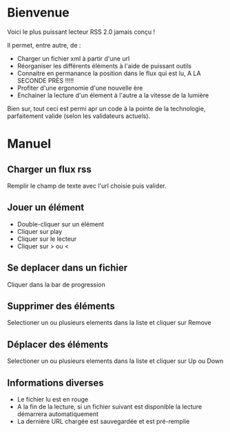 # Bienvenue

Voici le plus puissant lecteur RSS 2.0 jamais conçu !

Il permet, entre autre, de :
* Charger un fichier xml à partir d'une url
* Réorganiser les différents éléments à l'aide de puissant outils
* Connaitre en permanance la position dans le flux qui est lu, A LA SECONDE PRÈS !!!!!
* Profiter d'une ergonomie d'une nouvelle ère
* Enchainer la lecture d'un élement à l'autre a la vitesse de la lumière

Bien sur, tout ceci est permi apr un code à la pointe de la technologie, parfaitement valide (selon les validateurs actuels).


# Manuel

## Charger un flux rss
Remplir le champ de texte avec l'url choisie puis valider.

## Jouer un élément
* Double-cliquer sur un élément
* Cliquer sur play
* Cliquer sur le lecteur
* Cliquer sur > ou <

## Se deplacer dans un fichier
Cliquer dans la bar de progression

## Supprimer des éléments
Selectioner un ou plusieurs elements dans la liste et cliquer sur Remove

## Déplacer des éléments
Selectioner un ou plusieurs elements dans la liste et cliquer sur Up ou Down

## Informations diverses
* Le fichier lu est en rouge
* A la fin de la lecture, si un fichier suivant est disponible la lecture démarrera automatiquement
* La dernière URL chargée est sauvegardée et est pré-remplie


